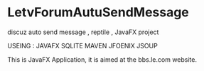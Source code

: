 # LetvForumAutuSendMessage
discuz auto send message , reptile , JavaFX project

USEING : JAVAFX SQLITE MAVEN JFOENIX JSOUP 

This is JavaFX Application, it is aimed at the bbs.le.com website.


